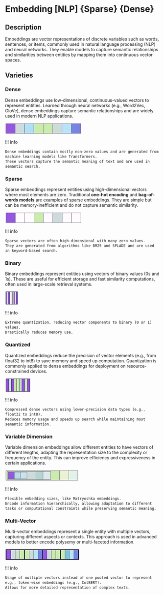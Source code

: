 # Embedding [NLP] {Sparse} {Dense}

## Description

Embeddings are vector representations of discrete variables such as words, sentences, or items, commonly used in natural language processing (NLP) and neural networks.
They enable models to capture semantic relationships and similarities between entities by mapping them into continuous vector spaces.

## Varieties

### Dense

Dense embeddings use low-dimensional, continuous-valued vectors to represent entities.
Learned through neural networks (e.g., Word2Vec, GloVe), dense embeddings capture semantic relationships and are widely used in modern NLP applications.

![](embedding/dense.jpg)

!!! info

    Dense embeddings contain mostly non-zero values and are generated from machine learning models like Transformers.
    These vectors capture the semantic meaning of text and are used in semantic search.

### Sparse

Sparse embeddings represent entities using high-dimensional vectors where most elements are zero.
Traditional **one-hot encoding** and **bag-of-words models** are examples of sparse embeddings.
They are simple but can be memory-inefficient and do not capture semantic similarity.

![](embedding/sparse.jpg)

!!! info

    Sparse vectors are often high-dimensional with many zero values.
    They are generated from algorithms like BM25 and SPLADE and are used in keyword-based search.

### Binary

Binary embeddings represent entities using vectors of binary values (0s and 1s).
These are useful for efficient storage and fast similarity computations, often used in large-scale retrieval systems.

![](embedding/binary.jpg)

!!! info

    Extreme quantization, reducing vector components to binary (0 or 1) values.
    Drastically reduces memory use.

### Quantized

Quantized embeddings reduce the precision of vector elements (e.g., from float32 to int8) to save memory and speed up computation.
Quantization is commonly applied to dense embeddings for deployment on resource-constrained devices.

![](embedding/quantized.jpg)

!!! info

    Compressed dense vectors using lower-precision data types (e.g., float32 to int8).
    Reduces memory usage and speeds up search while maintaining most semantic information.

### Variable Dimension

Variable dimension embeddings allow different entities to have vectors of different lengths, adapting the representation size to the complexity or frequency of the entity.
This can improve efficiency and expressiveness in certain applications.

![](embedding/variable_dimension.jpg)

!!! info

    Flexible embedding sizes, like Matryoshka embeddings.
    Encode information hierarchically, allowing adaptation to different tasks or computational constraints while preserving semantic meaning.

### Multi-Vector

Multi-vector embeddings represent a single entity with multiple vectors, capturing different aspects or contexts.
This approach is used in advanced models to better encode polysemy or multi-faceted information.

![](embedding/multi_vector.jpg)

!!! info

    Usage of multiple vectors instead of one pooled vector to represent e.g., token-wise embeddings (e.g., ColBERT).
    Allows for more detailed representation of complex texts.
